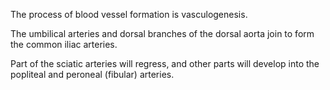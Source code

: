 The process of blood vessel formation is vasculogenesis.

The umbilical arteries and dorsal branches of the dorsal aorta join to form the common iliac arteries.

Part of the sciatic arteries will regress, and other parts will develop into the popliteal and peroneal (fibular) arteries.
